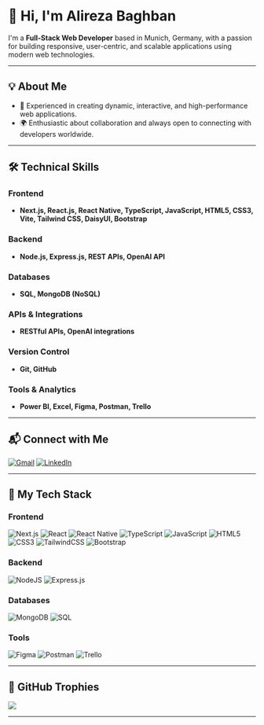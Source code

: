 # 👋 Hi, I'm Alireza Baghban

I'm a **Full-Stack Web Developer** based in Munich, Germany, with a passion for building responsive, user-centric, and scalable applications using modern web technologies.

---

## 💡 About Me

- 🚀 Experienced in creating dynamic, interactive, and high-performance web applications.
- 🌍 Enthusiastic about collaboration and always open to connecting with developers worldwide.

---

## 🛠️ Technical Skills

### Frontend
- **Next.js, React.js, React Native, TypeScript, JavaScript, HTML5, CSS3, Vite, Tailwind CSS, DaisyUI, Bootstrap**

### Backend
- **Node.js, Express.js, REST APIs, OpenAI API**

### Databases
- **SQL, MongoDB (NoSQL)**

### APIs & Integrations
- **RESTful APIs, OpenAI integrations**

### Version Control
- **Git, GitHub**

### Tools & Analytics
- **Power BI, Excel, Figma, Postman, Trello**

---

## 📬 Connect with Me

[![Gmail](https://img.shields.io/badge/Gmail-D14836?style=for-the-badge&logo=gmail&logoColor=white)](mailto:Alireza.baghbann@gmail.com)
[![LinkedIn](https://img.shields.io/badge/LinkedIn-0077B5?style=for-the-badge&logo=linkedin&logoColor=white)](https://linkedin.com/in/Alireza-baghbann)

---

## 🚀 My Tech Stack

### Frontend
![Next.js](https://img.shields.io/badge/Next.js-000000.svg?style=for-the-badge&logo=next.js&logoColor=white)
![React](https://img.shields.io/badge/React-20232a.svg?style=for-the-badge&logo=react&logoColor=61DAFB)
![React Native](https://img.shields.io/badge/React_Native-20232a.svg?style=for-the-badge&logo=react&logoColor=61DAFB)
![TypeScript](https://img.shields.io/badge/TypeScript-3178C6.svg?style=for-the-badge&logo=typescript&logoColor=white)
![JavaScript](https://img.shields.io/badge/JavaScript-323330.svg?style=for-the-badge&logo=javascript&logoColor=F7DF1E)
![HTML5](https://img.shields.io/badge/HTML5-E34F26.svg?style=for-the-badge&logo=html5&logoColor=white)
![CSS3](https://img.shields.io/badge/CSS3-1572B6.svg?style=for-the-badge&logo=css3&logoColor=white)
![TailwindCSS](https://img.shields.io/badge/TailwindCSS-38B2AC.svg?style=for-the-badge&logo=tailwind-css&logoColor=white)
![Bootstrap](https://img.shields.io/badge/Bootstrap-563D7C.svg?style=for-the-badge&logo=bootstrap&logoColor=white)

### Backend
![NodeJS](https://img.shields.io/badge/Node.js-6DA55F.svg?style=for-the-badge&logo=node.js&logoColor=white)
![Express.js](https://img.shields.io/badge/Express.js-404D59.svg?style=for-the-badge&logo=express&logoColor=white)

### Databases
![MongoDB](https://img.shields.io/badge/MongoDB-4EA94B.svg?style=for-the-badge&logo=mongodb&logoColor=white)
![SQL](https://img.shields.io/badge/SQL-4479A1.svg?style=for-the-badge&logo=mysql&logoColor=white)

### Tools
![Figma](https://img.shields.io/badge/Figma-F24E1E.svg?style=for-the-badge&logo=figma&logoColor=white)
![Postman](https://img.shields.io/badge/Postman-FF6C37.svg?style=for-the-badge&logo=postman&logoColor=white)
![Trello](https://img.shields.io/badge/Trello-026AA7.svg?style=for-the-badge&logo=trello&logoColor=white)



---

## 🏅 GitHub Trophies

![](https://github-profile-trophy.vercel.app/?username=AlirezaBghn&theme=radical&margin-w=4)

---


